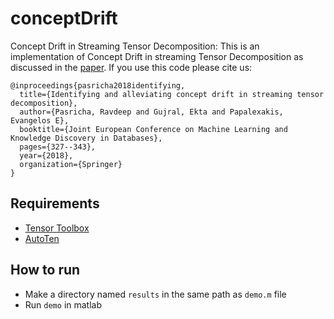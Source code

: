 # conceptDrift
Concept Drift in Streaming Tensor Decomposition: This is an implementation of Concept Drift in streaming Tensor Decomposition as discussed in the [paper](https://link.springer.com/chapter/10.1007/978-3-030-10928-8_20).
If you use this code please cite us:
```
@inproceedings{pasricha2018identifying,
  title={Identifying and alleviating concept drift in streaming tensor decomposition},
  author={Pasricha, Ravdeep and Gujral, Ekta and Papalexakis, Evangelos E},
  booktitle={Joint European Conference on Machine Learning and Knowledge Discovery in Databases},
  pages={327--343},
  year={2018},
  organization={Springer}
}
```

## Requirements

* [Tensor Toolbox](http://www.sandia.gov/~tgkolda/TensorToolbox/index-2.6.html)
* [AutoTen](https://epubs.siam.org/doi/abs/10.1137/1.9781611974348.80)

## How to run

* Make a directory named `results` in the same path as `demo.m` file
* Run `demo` in matlab


